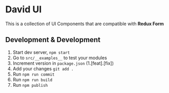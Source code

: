 # David UI
This is a collection of UI Components that are compatible with **Redux Form**

## Development & Development
1. Start dev server, ```npm start```
1. Go to ```src/__examples__``` to test your modules
1. Increment version in ```package.json``` (1.[feat].[fix])
1. Add your changes ```git add .```
1. Run ```npm run commit```
1. Run ```npm run build```
1. Run ```npm publish```
